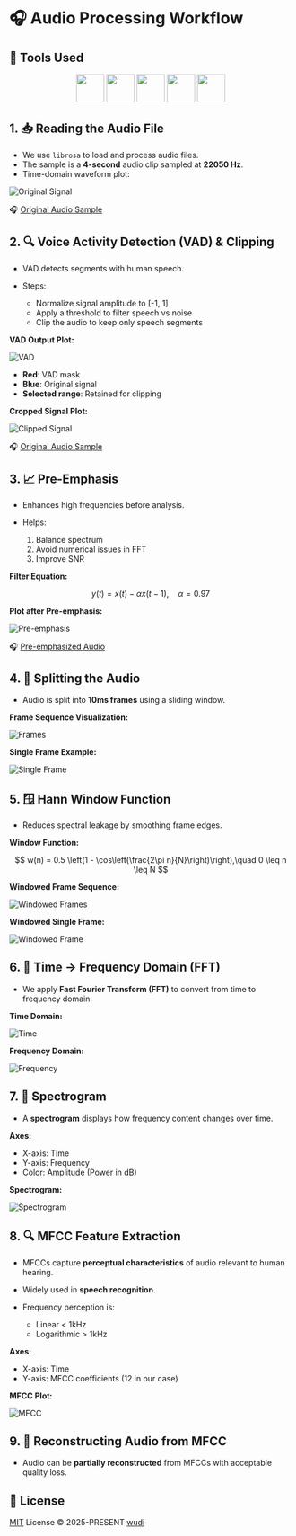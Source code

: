 # 🎧 Audio Processing Workflow

## 🧰 Tools Used

<p align="center">
  <a href="https://www.python.org/downloads/release/python-3715/"><img src="https://www.python.org/static/community_logos/python-logo.png" height="50"></a>
  <a href="https://librosa.org/"><img src="https://librosa.org/images/librosa_logo_text.png" height="50"></a>
  <a href="https://pydub.com/"><img src="https://images.g2crowd.com/uploads/product/image/large_detail/large_detail_86c4f17e5b0c4fc3d86420b9c7c5894c/pydub.png" height="50"></a>
  <a href="https://numpy.org/"><img src="https://ebssistemas.com/file/2021/05/NumPy-200x80.png" height="50"></a>
  <a href="https://matplotlib.org/stable/index.html"><img src="https://matplotlib.org/2.0.2/plot_directive/mpl_examples/api/thumbnails/logo2.png" height="50"></a>
</p>

## 1. 📥 Reading the Audio File

* We use `librosa` to load and process audio files.
* The sample is a **4-second** audio clip sampled at **22050 Hz**.
* Time-domain waveform plot:

![Original Signal](https://raw.githubusercontent.com/WuChenDi/Audio-Processing/main/images/1.png)

🎧 [Original Audio Sample](https://raw.githubusercontent.com/WuChenDi/Audio-Processing/main/audios/mmmm.mov)

## 2. 🔍 Voice Activity Detection (VAD) & Clipping

* VAD detects segments with human speech.
* Steps:

  * Normalize signal amplitude to \[-1, 1]
  * Apply a threshold to filter speech vs noise
  * Clip the audio to keep only speech segments

**VAD Output Plot:**

![VAD](https://raw.githubusercontent.com/WuChenDi/Audio-Processing/main/images/2.png)

* **Red**: VAD mask
* **Blue**: Original signal
* **Selected range**: Retained for clipping

**Cropped Signal Plot:**

![Clipped Signal](https://raw.githubusercontent.com/WuChenDi/Audio-Processing/main/images/3.png)

🎧 [Original Audio Sample](https://raw.githubusercontent.com/WuChenDi/Audio-Processing/main/audios/2.vad_croped.mav)

## 3. 📈 Pre-Emphasis

* Enhances high frequencies before analysis.
* Helps:

  1. Balance spectrum
  2. Avoid numerical issues in FFT
  3. Improve SNR

**Filter Equation:**

$$
y(t) = x(t) - \alpha x(t-1),\quad \alpha = 0.97
$$

**Plot after Pre-emphasis:**

![Pre-emphasis](https://raw.githubusercontent.com/WuChenDi/Audio-Processing/main/images/4.png)

🎧 [Pre-emphasized Audio](https://raw.githubusercontent.com/WuChenDi/Audio-Processing/main/audios/3.preempha.mav)

## 4. 🧩 Splitting the Audio

* Audio is split into **10ms frames** using a sliding window.

**Frame Sequence Visualization:**

![Frames](https://raw.githubusercontent.com/WuChenDi/Audio-Processing/main/images/frame.gif)

**Single Frame Example:**

![Single Frame](https://raw.githubusercontent.com/WuChenDi/Audio-Processing/main/images/6.png)

## 5. 🪟 Hann Window Function

* Reduces spectral leakage by smoothing frame edges.

**Window Function:**

$$
w(n) = 0.5 \left(1 - \cos\left(\frac{2\pi n}{N}\right)\right),\quad 0 \leq n \leq N
$$

**Windowed Frame Sequence:**

![Windowed Frames](https://raw.githubusercontent.com/WuChenDi/Audio-Processing/main/images/windows.gif)

**Windowed Single Frame:**

![Windowed Frame](https://raw.githubusercontent.com/WuChenDi/Audio-Processing/main/images/7.png)

<!-- 🎧 [Windowed Audio](https://user-images.githubusercontent.com/115212881/198013223-fdf9dc17-0994-4526-ba01-409dc48aa690.mov) -->

## 6. 🔄 Time → Frequency Domain (FFT)

* We apply **Fast Fourier Transform (FFT)** to convert from time to frequency domain.

**Time Domain:**

![Time](https://raw.githubusercontent.com/WuChenDi/Audio-Processing/main/images/1.png)

**Frequency Domain:**

![Frequency](https://raw.githubusercontent.com/WuChenDi/Audio-Processing/main/images/5.png)

## 7. 🌈 Spectrogram

* A **spectrogram** displays how frequency content changes over time.

**Axes:**

* X-axis: Time
* Y-axis: Frequency
* Color: Amplitude (Power in dB)

**Spectrogram:**

![Spectrogram](https://raw.githubusercontent.com/WuChenDi/Audio-Processing/main/images/9.png)

## 8. 🔍 MFCC Feature Extraction

* MFCCs capture **perceptual characteristics** of audio relevant to human hearing.
* Widely used in **speech recognition**.
* Frequency perception is:

  * Linear < 1kHz
  * Logarithmic > 1kHz

**Axes:**

* X-axis: Time
* Y-axis: MFCC coefficients (12 in our case)

**MFCC Plot:**

![MFCC](https://raw.githubusercontent.com/WuChenDi/Audio-Processing/main/images/11.png)

## 9. 🔄 Reconstructing Audio from MFCC

* Audio can be **partially reconstructed** from MFCCs with acceptable quality loss.

<!-- 🎧 [Reconstructed Audio](https://user-images.githubusercontent.com/115212881/198025434-f1d60eb5-5f70-449c-9f84-c630980dee05.mov) -->

## 📜 License

[MIT](./LICENSE) License © 2025-PRESENT [wudi](https://github.com/WuChenDi)
